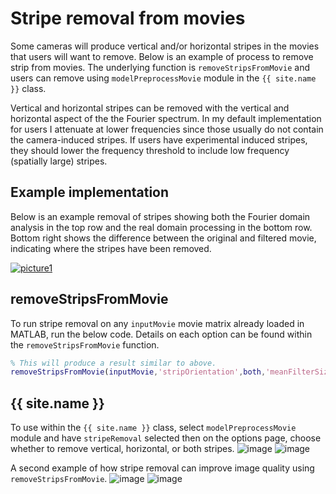 # Stripe removal from movies

Some cameras will produce vertical and/or horizontal stripes in the movies that users will want to remove. Below is an example of process to remove strip from movies. The underlying function is `removeStripsFromMovie` and users can remove using `modelPreprocessMovie` module in the `{{ site.name }}` class.

Vertical and horizontal stripes can be removed with the vertical and horizontal aspect of the the Fourier spectrum. In my default implementation for users I attenuate at lower frequencies since those usually do not contain the camera-induced stripes. If users have experimental induced stripes, they should lower the frequency threshold to include low frequency (spatially large) stripes.

## Example implementation
Below is an example removal of stripes showing both the Fourier domain analysis in the top row and the real domain processing in the bottom row. Bottom right shows the difference between the original and filtered movie, indicating where the stripes have been removed.

<a href="https://user-images.githubusercontent.com/5241605/51817825-4e391480-2281-11e9-9a17-cc972c26230a.png" target="_blank">![picture1](https://user-images.githubusercontent.com/5241605/51817825-4e391480-2281-11e9-9a17-cc972c26230a.png)</a>

<!-- ![picture1](https://user-images.githubusercontent.com/5241605/51817825-4e391480-2281-11e9-9a17-cc972c26230a.png) -->

## removeStripsFromMovie
To run stripe removal on any `inputMovie` movie matrix already loaded in MATLAB, run the below code. Details on each option can be found within the `removeStripsFromMovie` function.
```MATLAB
% This will produce a result similar to above.
removeStripsFromMovie(inputMovie,'stripOrientation',both,'meanFilterSize',7,'freqLowExclude',10,'bandpassType','highpass')
```

## {{ site.name }}
To use within the `{{ site.name }}` class, select `modelPreprocessMovie` module and have `stripeRemoval` selected then on the options page, choose whether to remove vertical, horizontal, or both stripes.
![image](https://user-images.githubusercontent.com/5241605/71019922-1bbe2300-20b0-11ea-9c5f-232326884db4.png)
![image](https://user-images.githubusercontent.com/5241605/71020018-5922b080-20b0-11ea-9637-abead3c26110.png)

A second example of how stripe removal can improve image quality using `removeStripsFromMovie`.
![image](https://user-images.githubusercontent.com/5241605/100809655-75b41780-33eb-11eb-8b58-99bf79924528.png)
![image](https://user-images.githubusercontent.com/5241605/100809673-7f3d7f80-33eb-11eb-8b44-db510ff6a974.png)